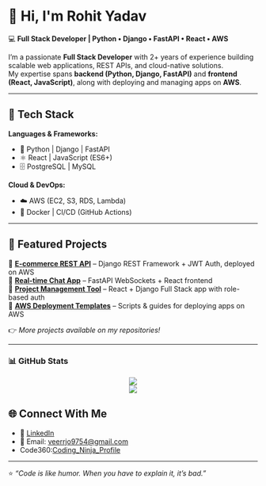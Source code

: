 # 👋 Hi, I'm Rohit Yadav  

💻 **Full Stack Developer | Python • Django • FastAPI • React • AWS**  

I’m a passionate **Full Stack Developer** with 2+ years of experience building scalable web applications, REST APIs, and cloud-native solutions.  
My expertise spans **backend (Python, Django, FastAPI)** and **frontend (React, JavaScript)**, along with deploying and managing apps on **AWS**.  

---

## 🚀 Tech Stack  

**Languages & Frameworks:**  
- 🐍 Python | Django | FastAPI  
- ⚛️ React | JavaScript (ES6+)  
- 🗄️ PostgreSQL | MySQL  

**Cloud & DevOps:**  
- ☁️ AWS (EC2, S3, RDS, Lambda)  
- 🐳 Docker | CI/CD (GitHub Actions)  

---

## 📂 Featured Projects  

🔹 [**E-commerce REST API**](https://github.com/) – Django REST Framework + JWT Auth, deployed on AWS  
🔹 [**Real-time Chat App**](https://github.com/) – FastAPI WebSockets + React frontend  
🔹 [**Project Management Tool**](https://github.com/) – React + Django Full Stack app with role-based auth  
🔹 [**AWS Deployment Templates**](https://github.com/) – Scripts & guides for deploying apps on AWS  

👉 *More projects available on my repositories!*  

---

### 📊 GitHub Stats

<p align="center">
  <img src="https://github-readme-stats.vercel.app/api?username=rohityadav0112&show_icons=true&theme=radical" />
  <br>
  <img src="https://streak-stats.demolab.com/?user=rohityadav0112&theme=radical" />
</p>

## 🌐 Connect With Me  

- 💼 [LinkedIn](https://www.linkedin.com/in/rohit-yadav-4a5004269/)  
- 📧 Email: veerrjo9754@gmail.com
- Code360:[Coding_Ninja_Profile](https://www.naukri.com/code360/profile/veerrjo)

---
⭐️ *“Code is like humor. When you have to explain it, it’s bad.”*  
